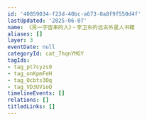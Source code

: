 ```yaml
---
id: '40859034-f23d-40bc-a673-0a8f9f550d4f'
lastUpdated: '2025-06-07'
name: 《另一宇宙来的人》・李卫东的远古外星人书籍
aliases: []
layer: 3
eventDate: null
categoryId: cat_7hqnYMGY
tagIds:
- tag_pt7cyzs9
- tag_onKpmFeH
- tag_Ocbts3Oq
- tag_VD3UVioQ
timelineEvents: []
relations: []
titledLinks: []
---
```


